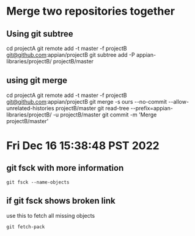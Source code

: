 
# Merge two repositories together

## Using git subtree
cd projectA
git remote add -t master -f projectB git@github.com:appian/projectB
git subtree add -P appian-libraries/projectB/ projectB/master

## using git merge
cd projectA
git remote add -t master -f projectB git@github.com:appian/projectB
git merge -s ours --no-commit --allow-unrelated-histories projectB/master
git read-tree --prefix=appian-libraries/projectB/ -u projectB/master
git commit -m 'Merge projectB/master'

# Fri Dec 16 15:38:48 PST 2022

## git fsck with more information
```
git fsck --name-objects
```

## if git fsck shows broken link
use this to fetch all missing objects
```
git fetch-pack
```
